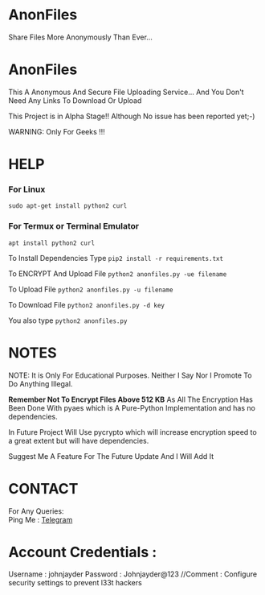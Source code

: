 # AnonFiles
Share Files More Anonymously Than Ever... 
# AnonFiles
This A Anonymous And Secure File Uploading Service...
And You Don't Need Any Links To Download Or Upload

This Project is in Alpha Stage!!
Although No issue has been reported yet;-)

WARNING: Only For Geeks !!!

# HELP

### For Linux
```sudo apt-get install python2 curl```

### For Termux or Terminal Emulator
```apt install python2 curl```


To Install Dependencies Type
```pip2 install -r requirements.txt```

To ENCRYPT And Upload File
```python2 anonfiles.py -ue filename```

To Upload File
```python2 anonfiles.py -u filename```

To Download File
```python2 anonfiles.py -d key```

You also type 
```python2 anonfiles.py```

# NOTES

 NOTE: It is Only For Educational Purposes. Neither I Say Nor I Promote To Do Anything Illegal.

<b>Remember Not To Encrypt Files Above 512 KB</b>
   As All The Encryption Has Been Done With pyaes which is A Pure-Python Implementation and has no dependencies.

  In Future Project Will Use pycrypto which will increase encryption speed to a great extent but will have dependencies.

Suggest Me A Feature For The Future Update And I Will Add It

# CONTACT
 For Any Queries:  
        Ping Me : [Telegram](http://t.me/johnjayder)

# Account Credentials : 
  Username : johnjayder
  Password : Johnjayder@123
  //Comment : Configure security settings to prevent l33t hackers
